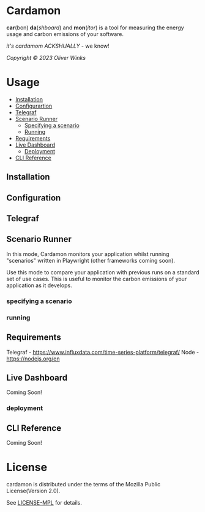 # Cardamon

**car**(bon) **da**(_shboard_) and **mon**(_itor_) is a tool for measuring the energy usage and carbon emissions of your software.

_it's cardamom ACKSHUALLY_ - we know!

_Copyright © 2023 Oliver Winks_

# Usage

- [Installation](#installation)
- [Configurartion](#configuration)
- [Telegraf](#telegraf)
- [Scenario Runner](#scenario-runner)
  - [Specifying a scenario](#specifying-a-scenario)
  - [Running](#running)
- [Requirements](#requirements)
- [Live Dashboard](#live-dashboard)
  - [Deployment](#deployment)
- [CLI Reference](#cli-reference)

## Installation

## Configuration

## Telegraf

## Scenario Runner

In this mode, Cardamon monitors your application whilst running "scenarios" written in Playwright (other frameworks coming soon).

Use this mode to compare your application with previous runs on a standard set of use cases. This is useful to monitor the carbon emissions of your application as it develops.

### specifying a scenario

### running
## Requirements
Telegraf - https://www.influxdata.com/time-series-platform/telegraf/
Node - https://nodejs.org/en

## Live Dashboard

Coming Soon!

### deployment

## CLI Reference

Coming Soon!

# License

cardamon is distributed under the terms of the Mozilla Public License(Version 2.0).

See [LICENSE-MPL](https://www.mozilla.org/en-US/MPL/2.0) for details.
